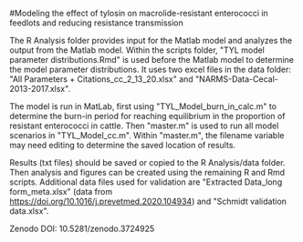#Modeling the effect of tylosin on macrolide-resistant enterococci in feedlots and reducing resistance transmission

The R Analysis folder provides input for the Matlab model and analyzes the output from the Matlab model. 
Within the scripts folder, "TYL model parameter distributions.Rmd" is used before the Matlab model to determine the model parameter distributions. It uses two excel files in the data folder: "All Parameters + Citations_cc_2_13_20.xlsx" and "NARMS-Data-Cecal-2013-2017.xlsx".

The model is run in MatLab, first using "TYL_Model_burn_in_calc.m" to determine the burn-in period for reaching equilibrium in the proportion of resistant enterococci in cattle. Then "master.m" is used to run all model scenarios in "TYL_Model_cc.m". Within "master.m", the filename variable may need editing to determine the saved location of results.

Results (txt files) should be saved or copied to the R Analysis/data folder. Then analysis and figures can be created using the remaining R and Rmd scripts. Additional data files used for validation are "Extracted Data_long form_meta.xlsx" (data from https://doi.org/10.1016/j.prevetmed.2020.104934) and "Schmidt validation data.xlsx".

Zenodo DOI: 10.5281/zenodo.3724925
